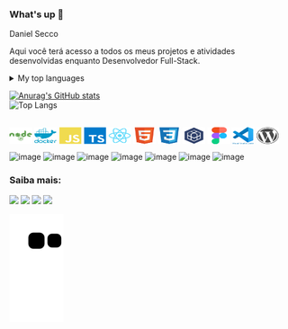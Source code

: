 ### What's up 👋

<p>Daniel Secco</p>
<p>Aqui você terá acesso a todos os meus projetos e atividades </br>
desenvolvidas enquanto Desenvolvedor Full-Stack.</p>

<details>
<summary>My top languages</summary>

| Rank | Languages  |
| ---: | ---------- |
|    1 | Javascript |
|    2 | Python     |
|    3 | SQL        |
  
</details>

[![Anurag's GitHub stats](https://github-readme-stats.vercel.app/api?username=djdanielsecco&show_icons=true&count_private=true&theme=radical)](https://github.com/anuraghazra/github-readme-stats)
<br>
![Top Langs](https://github-readme-stats.vercel.app/api/top-langs/?username=djdanielsecco&count_private=true&layout=compact&theme=radical)

<div style="display: inline_block"><br>
  <img align="center" alt="djdanielsecco-Node" height="30" width="40" src="https://raw.githubusercontent.com/devicons/devicon/master/icons/nodejs/nodejs-plain-wordmark.svg">
  <img align="center" alt="djdanielsecco-Node" height="30" width="40" src="https://raw.githubusercontent.com/devicons/devicon/master/icons/docker/docker-plain-wordmark.svg">
  <img align="center" alt="djdanielsecco-Js" height="30" width="40" src="https://raw.githubusercontent.com/devicons/devicon/master/icons/javascript/javascript-plain.svg">
  <img align="center" alt="djdanielsecco-Ts" height="30" width="40" src="https://raw.githubusercontent.com/devicons/devicon/master/icons/typescript/typescript-plain.svg">
  <img align="center" alt="djdanielsecco-React" height="30" width="40" src="https://raw.githubusercontent.com/devicons/devicon/master/icons/react/react-original.svg">
  <img align="center" alt="djdanielsecco-HTML" height="30" width="40" src="https://raw.githubusercontent.com/devicons/devicon/master/icons/html5/html5-original.svg">
  <img align="center" alt="djdanielsecco-CSS" height="30" width="40" src="https://raw.githubusercontent.com/devicons/devicon/master/icons/css3/css3-original.svg">
  <img align="center" alt="djdanielsecco-Sequelize" height="30" width="40" src="https://raw.githubusercontent.com/devicons/devicon/master/icons/sequelize/sequelize-plain.svg">
  <img align="center" alt="djdanielsecco-Figma" height="30" width="40" src="https://raw.githubusercontent.com/devicons/devicon/master/icons/figma/figma-original.svg">
  <img align="center" alt="djdanielsecco-Vscode" height="30" width="40" src="https://raw.githubusercontent.com/devicons/devicon/master/icons/vscode/vscode-original-wordmark.svg">
  <img align="center" alt="djdanielsecco-Vscode" height="30" width="40" src="https://raw.githubusercontent.com/devicons/devicon/master/icons/wordpress/wordpress-plain.svg">

![image](https://img.shields.io/badge/MongoDB-4EA94B?style=for-the-badge&logo=mongodb&logoColor=white)
![image](https://img.shields.io/badge/java-%23ED8B00.svg?style=for-the-badge&logo=java&logoColor=white)
![image](https://img.shields.io/badge/AWS-%23FF9900.svg?style=for-the-badge&logo=amazon-aws&logoColor=white)
![image](https://img.shields.io/badge/Linux-FCC624?style=for-the-badge&logo=linux&logoColor=black)
![image](https://img.shields.io/badge/GitHub-100000?style=for-the-badge&logo=github&logoColor=white)
![image](https://img.shields.io/badge/npm-CB3837?style=for-the-badge&logo=npm&logoColor=white)
![image](https://img.shields.io/badge/bootstrap-%23563D7C.svg?style=for-the-badge&logo=bootstrap&logoColor=white)
</div>

 ### Saiba mais:
<div> 
   <a href="https://www.linkedin.com/in/daniel-secco-zanotto-5932b532/" target="_blank"><img src="https://img.shields.io/badge/-LinkedIn-%230077B5?style=for-the-badge&logo=linkedin&logoColor=white" target="_blank"></a> 
  <a href = "mailto: djdanielsecco1@gmail.com"><img src="https://img.shields.io/badge/-Gmail-%23333?style=for-the-badge&logo=gmail&logoColor=white" target="_blank"></a>
  <a href="https://instagram.com/djdanielseccooficial" target="_blank"><img src="https://img.shields.io/badge/-Instagram-%23E4405F?style=for-the-badge&logo=instagram&logoColor=white" target="_blank"></a>
 <a href="https://twitter.com/djdanielsecco" target="_blank"><img src="https://img.shields.io/badge/Twitter-1DA1F2?style=for-the-badge&logo=twitter&logoColor=white" target="_blank"></a>


  <div>
  <!--    ![Snake animation](https://github.com/artifonn/artifonn/blob/output/github-contribution-grid-snake.svg) -->
  
  ![Snake animation](https://github.com/rafaballerini/rafaballerini/blob/output/github-contribution-grid-snake.svg)
  </div>  
</div>
